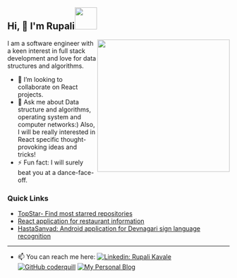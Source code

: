 <h2> Hi, 👋 I'm Rupali<img src="https://media.giphy.com/media/mGcNjsfWAjY5AEZNw6/giphy.gif" width="50"></h2>
<img align='right' src="https://user-images.githubusercontent.com/30548190/88092733-969f6d00-cbae-11ea-8c86-d9ce6723fe36.gif" width="300">

I am a software engineer with a keen interest in full stack development and love for data structures and algorithms.
- 👯 I’m looking to collaborate on React projects.
- 💬 Ask me about Data structure and algorithms, operating system and computer networks:) Also, I will be really interested in React specific thought-provoking ideas and tricks!
- ⚡ Fun fact: I will surely beat you at a dance-face-off.   

<h3>Quick Links</h3>
<ul >
  <li><a href="https://coderquill.github.io/topstar">TopStar- Find most starred repositories </a></li>
  <li><a href="https://github.com/coderquill/restafind">React application for restaurant information</a></li>
  <li><a href="https://github.com/coderquill/hastasanvad">HastaSanvad: Android application for Devnagari sign language recognition</a></li>
</ul>
<hr/>

- 📫 You can reach me here: 
[![Linkedin: Rupali Kavale](https://img.shields.io/badge/-Rupali%20kavale-blue?style=flat-square&logo=Linkedin&logoColor=white&link=https://www.linkedin.com/in/rupali-kavale-84474a102/)](http://www.linkedin.com/in/rupali-kavale)
[![GitHub coderquill](https://img.shields.io/github/followers/coderquill?label=follow&style=social)](https://github.com/coderquill)
[![My Personal Blog](https://img.shields.io/badge/-My%20Personal%20Blog-red?style=flat-square&&link=https://coderquill.github.io/)](https://coderquill.github.io/)



<!--
**coderquill/coderquill** is a ✨ _special_ ✨ repository because its `README.md` (this file) appears on your GitHub profile.

Here are some ideas to get you started:

- 
- 🌱 I’m currently learning ...

- 🤔 I’m looking for help with ...
- 💬 Ask me about ...
- 📫 How to reach me: ...
- 😄 Pronouns: ...
- ⚡ Fun fact: ...
-->

